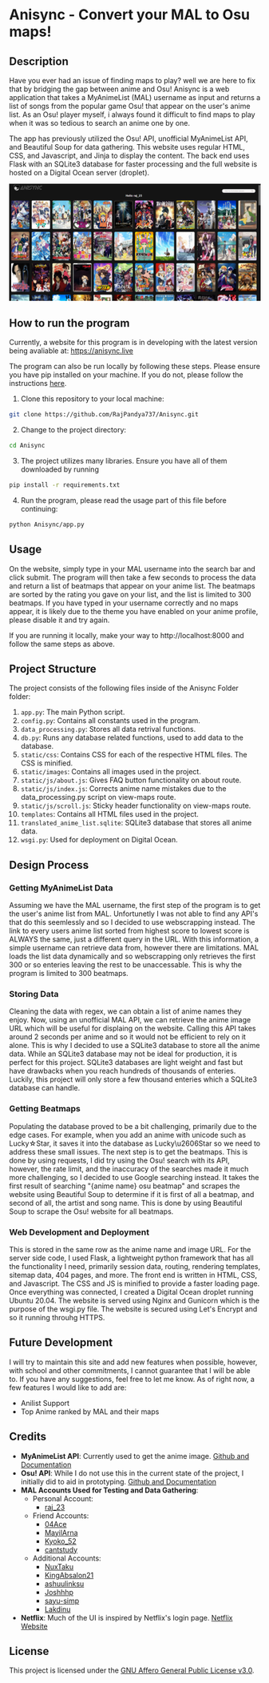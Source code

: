 # Anisync - Convert your MAL to Osu maps!

## Description

Have you ever had an issue of finding maps to play? well we are here to fix that by bridging the gap between anime and Osu! Anisync is a web application that takes a MyAnimeList (MAL) username as input and returns a list of songs from the popular game Osu! that appear on the user's anime list. As an Osu! player myself, i always found it difficult to find maps to play when it was so tedious to search an anime one by one.

The app has previously utilized the Osu! API, unofficial MyAnimeList API, and Beautiful Soup for data gathering. This website uses regular HTML, CSS, and Javascript, and Jinja to display the content. The back end uses Flask with an SQLite3 database for faster processing and the full website is hosted on a Digital Ocean server (droplet).

![View Maps](Anisync/static/images/view-maps.png)
## How to run the program

Currently, a website for this program is in developing with the latest version being avaliable at: https://anisync.live

The program can also be run locally by following these steps. Please ensure you have pip installed on your machine. If you do not, please follow the instructions [here](https://pip.pypa.io/en/stable/installing/).

1. Clone this repository to your local machine:

```bash
git clone https://github.com/RajPandya737/Anisync.git
```

2. Change to the project directory:

```bash
cd Anisync
```

3. The project utilizes many libraries. Ensure you have all of them downloaded by running

```bash
pip install -r requirements.txt
```

4. Run the program, please read the usage part of this file before continuing:

```bash
python Anisync/app.py
```

## Usage

On the website, simply type in your MAL username into the search bar and click submit. The program will then take a few seconds to process the data and return a list of beatmaps that appear on your anime list. The beatmaps are sorted by the rating you gave on your list, and the list is limited to 300 beatmaps. If you have typed in your username correctly and no maps appear, it is likely due to the theme you have enabled on your anime profile, please disable it and try again.

If you are running it locally, make your way to http://localhost:8000 and follow the same steps as above.

## Project Structure
The project consists of the following files inside of the Anisync Folder folder:

1. `app.py`: The main Python script.
2. `config.py`: Contains all constants used in the program.
3. `data_processing.py`: Stores all data retrival functions.
4. `db.py`: Runs any database related functions, used to add data to the database.
5. `static/css`: Contains CSS for each of the respective HTML files. The CSS is minified.
6. `static/images`: Contains all images used in the project.
7. `static/js/about.js`: Gives FAQ button functionality on about route.
8. `static/js/index.js`: Corrects anime name mistakes due to the data_processing.py script on view-maps route.
9. `static/js/scroll.js`: Sticky header functionality on view-maps route.
10. `templates`: Contains all HTML files used in the project.
11. `translated_anime_list.sqlite`: SQLite3 database that stores all anime data.
12. `wsgi.py`: Used for deployment on Digital Ocean.

## Design Process

### Getting MyAnimeList Data
Assuming we have the MAL username, the first step of the program is to get the user's anime list from MAL. Unfortunetly I was not able to find any API's that do this seemlessly and so I decided to use webscrapping instead. The link to every users anime list sorted from highest score to lowest score is ALWAYS the same, just a different query in the URL. With this information, a simple username can retrieve data from, however there are limitations. MAL loads the list data dynamically and so webscrapping only retrieves the first 300 or so enteries leaving the rest to be unaccessable. This is why the program is limited to 300 beatmaps. 

### Storing Data
Cleaning the data with regex, we can obtain a list of anime names they enjoy. Now, using an unofficial MAL API, we can retrieve the anime image URL which will be useful for displaing on the website. Calling this API takes around 2 seconds per anime and so it would not be efficient to rely on it alone. This is why I decided to use a SQLite3 database to store all the anime data. While an SQLite3 database may not be ideal for production, it is perfect for this project. SQLite3 databases are light weight and fast but have drawbacks when you reach hundreds of thousands of enteries. Luckily, this project will only store a few thousand enteries which a SQLite3 database can handle. 

### Getting Beatmaps 
Populating the database proved to be a bit challenging, primarily due to the edge cases. For example, when you add an anime with unicode such as Lucky☆Star, it saves it into the database as Lucky\u2606Star so we need to address these small issues. The next step is to get the beatmaps. This is done by using requests, I did try using the Osu! search with its API, however, the rate limit, and the inaccuracy of the searches made it much more challenging, so I decided to use Google searching instead. It takes the first result of searching "{anime name} osu beatmap" and scrapes the website using Beautiful Soup to determine if it is first of all a beatmap, and second of all, the artist and song name. This is done by using Beautiful Soup to scrape the Osu! website for all beatmaps. 

### Web Development and Deployment
This is stored in the same row as the anime name and image URL. For the server side code, I used Flask, a lightweight python framework that has all the functionality I need, primarily session data, routing, rendering templates, sitemap data, 404 pages, and more. The front end is written in HTML, CSS, and Javascript. The CSS and JS is minified to provide a faster loading page. Once everything was connected, I created a Digital Ocean droplet running Ubuntu 20.04. The website is served using Nginx and Gunicorn which is the purpose of the wsgi.py file. The website is secured using Let's Encrypt and so it running throuhg HTTPS.

## Future Development

I will try to maintain this site and add new features when possible, however, with school and other commitments, I cannot guarantee that I will be able to. If you have any suggestions, feel free to let me know. As of right now, a few features I would like to add are:
 - Anilist Support
 - Top Anime ranked by MAL and their maps


## Credits

- **MyAnimeList API**: Currently used to get the anime image. [Github and Documentation](https://github.com/darenliang/mal-api)
- **Osu! API**: While I do not use this in the current state of the project, I initially did to aid in prototyping. [Github and Documentation](https://github.com/circleguard/ossapi)
- **MAL Accounts Used for Testing and Data Gathering**:
  - Personal Account:
    - [raj_23](https://myanimelist.net/profile/raj_23)
  - Friend Accounts:
    - [04Ace](https://myanimelist.net/profile/04Ace)
    - [MayilArna](https://myanimelist.net/profile/MayilArna)
    - [Kyoko_52](https://myanimelist.net/profile/Kyoko_52)
    - [cantstudy](https://myanimelist.net/profile/cantstudy)
  - Additional Accounts:
    - [NuxTaku](https://myanimelist.net/profile/NuxTaku)
    - [KingAbsalon21](https://myanimelist.net/profile/KingAbsalon21)
    - [ashuulinksu](https://myanimelist.net/profile/ashuulinksu)
    - [Joshhhp](https://myanimelist.net/profile/Joshhhp)
    - [sayu-simp](https://myanimelist.net/profile/sayu-simp)
    - [Lakdinu](https://myanimelist.net/profile/Lakdinu)
- **Netflix**: Much of the UI is inspired by Netflix's login page. [Netflix Website](https://www.netflix.com/)


## License
This project is licensed under the [GNU Affero General Public License v3.0](LICENSE).
